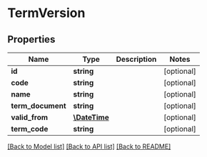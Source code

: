 # TermVersion

## Properties
Name | Type | Description | Notes
------------ | ------------- | ------------- | -------------
**id** | **string** |  | [optional] 
**code** | **string** |  | [optional] 
**name** | **string** |  | [optional] 
**term_document** | **string** |  | [optional] 
**valid_from** | [**\DateTime**](\DateTime.md) |  | [optional] 
**term_code** | **string** |  | [optional] 

[[Back to Model list]](../../README.md#documentation-for-models) [[Back to API list]](../../README.md#documentation-for-api-endpoints) [[Back to README]](../../README.md)

